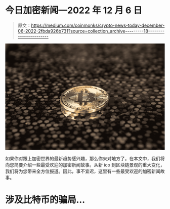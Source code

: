 # 今日加密新闻—2022 年 12 月 6 日

> 原文：<https://medium.com/coinmonks/crypto-news-today-december-06-2022-2fbda926b731?source=collection_archive---------18----------------------->

![](img/a2c6b2374148b4fea370af818ddafe4b.png)

如果你对跟上加密世界的最新趋势感兴趣，那么你来对地方了。在本文中，我们将向您简要介绍一些最受欢迎的加密新闻故事。从新 ico 到区块链景观的重大变化，我们将为您带来全方位报道。因此，事不宜迟，这里有一些最受欢迎的加密新闻故事。

# 涉及比特币的骗局…